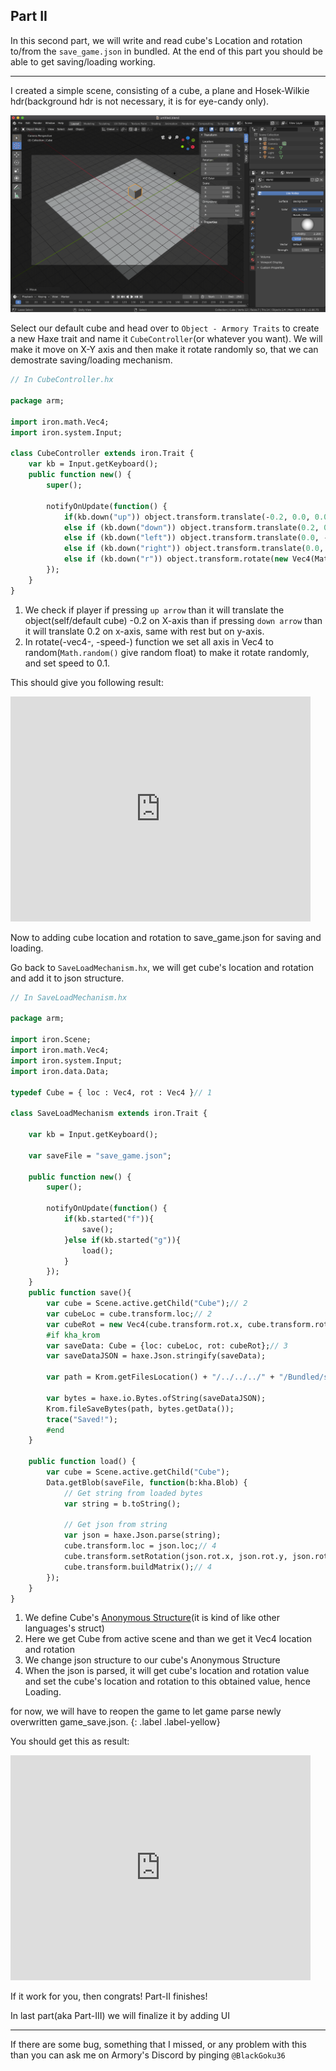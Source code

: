 ## Part II

In this second part, we will write and read cube's Location and rotation to/from the `save_game.json` in bundled. At the end of this part you should be able to get saving/loading working.

---

I created a simple scene, consisting of a cube, a plane and Hosek-Wilkie hdr(background hdr is not necessary, it is for eye-candy only).

![scene](/../../docassets/save_load_7.png)

Select our default cube and head over to `Object - Armory Traits` to create a new Haxe trait and name it `CubeController`(or whatever you want). We will make it move on X-Y axis and then make it rotate randomly so, that we can demostrate saving/loading mechanism.

```haxe
// In CubeController.hx

package arm;

import iron.math.Vec4;
import iron.system.Input;

class CubeController extends iron.Trait {
	var kb = Input.getKeyboard();
	public function new() {
		super();

		notifyOnUpdate(function() {
			if(kb.down("up")) object.transform.translate(-0.2, 0.0, 0.0);// 1
			else if (kb.down("down")) object.transform.translate(0.2, 0.0, 0.0);// 1
			else if (kb.down("left")) object.transform.translate(0.0, -0.2, 0.0);// 1
			else if (kb.down("right")) object.transform.translate(0.0, 0.2, 0.0);// 1
			else if (kb.down("r")) object.transform.rotate(new Vec4(Math.random(), Math.random(), Math.random()), 0.1);// 2
		});
	}
}
```
1. We check if player if pressing `up arrow` than it will translate the object(self/default cube) -0.2 on X-axis than if pressing `down arrow` than it will translate 0.2 on x-axis, same with rest but on y-axis.
2. In rotate(-vec4-, -speed-) function we set all axis in Vec4 to random(`Math.random()` give random float) to make it rotate randomly, and set speed to 0.1.

This should give you following result:

<iframe width="480" height="360" src="https://blackgoku36.github.io/armory-tutorials/docassets/save_load_8.mp4" frameborder="0"> </iframe>

Now to adding cube location and rotation to save_game.json for saving and loading.

Go back to `SaveLoadMechanism.hx`, we will get cube's location and rotation and add it to json structure.

```haxe
// In SaveLoadMechanism.hx

package arm;

import iron.Scene;
import iron.math.Vec4;
import iron.system.Input;
import iron.data.Data;

typedef Cube = { loc : Vec4, rot : Vec4 }// 1

class SaveLoadMechanism extends iron.Trait {

	var kb = Input.getKeyboard();

	var saveFile = "save_game.json";

	public function new() {
		super();

		notifyOnUpdate(function() {
            if(kb.started("f")){
                save();
            }else if(kb.started("g")){
                load();
            }
		});
	}
	public function save(){
		var cube = Scene.active.getChild("Cube");// 2
		var cubeLoc = cube.transform.loc;// 2
		var cubeRot = new Vec4(cube.transform.rot.x, cube.transform.rot.y, cube.transform.rot.z);// 2
		#if kha_krom
		var saveData: Cube = {loc: cubeLoc, rot: cubeRot};// 3
		var saveDataJSON = haxe.Json.stringify(saveData);

		var path = Krom.getFilesLocation() + "/../../../" + "/Bundled/save_game.json";
		
		var bytes = haxe.io.Bytes.ofString(saveDataJSON);
		Krom.fileSaveBytes(path, bytes.getData());
		trace("Saved!");
		#end
	}

	public function load() {
		var cube = Scene.active.getChild("Cube");
		Data.getBlob(saveFile, function(b:kha.Blob) {
			// Get string from loaded bytes
			var string = b.toString();

			// Get json from string
			var json = haxe.Json.parse(string);
			cube.transform.loc = json.loc;// 4
			cube.transform.setRotation(json.rot.x, json.rot.y, json.rot.z);// 4
			cube.transform.buildMatrix();// 4
		});
	}
}

```

1. We define Cube's [Anonymous Structure](https://haxe.org/manual/types-anonymous-structure.html)(it is kind of like other languages's struct)
2. Here we get Cube from active scene and than we get it Vec4 location and rotation
3. We change json structure to our cube's Anonymous Structure
4. When the json is parsed, it will get cube's location and rotation value and set the cube's location and rotation to this obtained value, hence Loading.

for now, we will have to reopen the game to let game parse newly overwritten game_save.json.
{: .label .label-yellow}

You should get this as result:

<iframe width="480" height="360" src="https://blackgoku36.github.io/armory-tutorials/docassets/save_load_9.mp4" frameborder="0"> </iframe>

If it work for you, then congrats! Part-II finishes!

In last part(aka Part-III) we will finalize it by adding UI

---

If there are some bug, something that I missed, or any problem with this than you can ask me on Armory's Discord by pinging `@BlackGoku36`